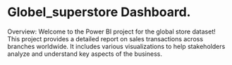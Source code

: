 # Globel_superstore Dashboard.
Overview:
Welcome to the Power BI project for the global store dataset! This project provides a detailed report on sales transactions across branches worldwide. It includes various visualizations to help stakeholders analyze and understand key aspects of the business.
